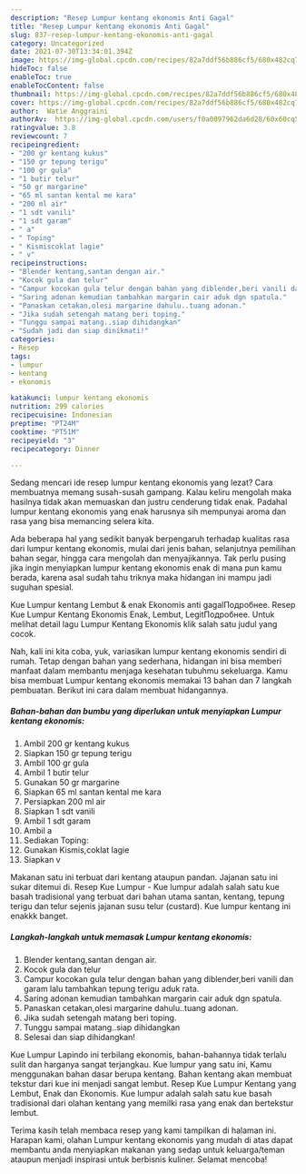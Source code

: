 ```yaml
---
description: "Resep Lumpur kentang ekonomis Anti Gagal"
title: "Resep Lumpur kentang ekonomis Anti Gagal"
slug: 837-resep-lumpur-kentang-ekonomis-anti-gagal
category: Uncategorized
date: 2021-07-30T13:34:01.394Z
image: https://img-global.cpcdn.com/recipes/82a7ddf56b886cf5/680x482cq70/lumpur-kentang-ekonomis-foto-resep-utama.jpg
hideToc: false
enableToc: true
enableTocContent: false
thumbnail: https://img-global.cpcdn.com/recipes/82a7ddf56b886cf5/680x482cq70/lumpur-kentang-ekonomis-foto-resep-utama.jpg
cover: https://img-global.cpcdn.com/recipes/82a7ddf56b886cf5/680x482cq70/lumpur-kentang-ekonomis-foto-resep-utama.jpg
author:  Watie Anggraini
authorAv:  https://img-global.cpcdn.com/users/f0a0097962da6d28/60x60cq50/avatar.jpg
ratingvalue: 3.8
reviewcount: 7
recipeingredient:
- "200 gr kentang kukus"
- "150 gr tepung terigu"
- "100 gr gula"
- "1 butir telur"
- "50 gr margarine"
- "65 ml santan kental me kara"
- "200 ml air"
- "1 sdt vanili"
- "1 sdt garam"
- " a"
- " Toping"
- " Kismiscoklat lagie"
- " v"
recipeinstructions:
- "Blender kentang,santan dengan air."
- "Kocok gula dan telur"
- "Campur kocokan gula telur dengan bahan yang diblender,beri vanili dan garam lalu tambahkan tepung terigu aduk rata."
- "Saring adonan kemudian tambahkan margarin cair aduk dgn spatula."
- "Panaskan cetakan,olesi margarine dahulu..tuang adonan."
- "Jika sudah setengah matang beri toping."
- "Tunggu sampai matang..siap dihidangkan"
- "Sudah jadi dan siap dinikmati!"
categories:
- Resep
tags:
- lumpur
- kentang
- ekonomis

katakunci: lumpur kentang ekonomis 
nutrition: 299 calories
recipecuisine: Indonesian
preptime: "PT24M"
cooktime: "PT51M"
recipeyield: "3"
recipecategory: Dinner

---
```



Sedang mencari ide resep lumpur kentang ekonomis yang lezat? Cara membuatnya memang susah-susah gampang. Kalau keliru mengolah maka hasilnya tidak akan memuaskan dan justru cenderung tidak enak. Padahal lumpur kentang ekonomis yang enak harusnya sih mempunyai aroma dan rasa yang bisa memancing selera kita.


Ada beberapa hal yang sedikit banyak berpengaruh terhadap kualitas rasa dari lumpur kentang ekonomis, mulai dari jenis bahan, selanjutnya pemilihan bahan segar, hingga cara mengolah dan menyajikannya. Tak perlu pusing jika ingin menyiapkan lumpur kentang ekonomis enak di mana pun kamu berada, karena asal sudah tahu triknya maka hidangan ini mampu jadi suguhan spesial.

Kue Lumpur kentang Lembut &amp; enak Ekonomis anti gagalПодробнее. Resep Kue Lumpur Kentang Ekonomis Enak, Lembut, LegitПодробнее. Untuk melihat detail lagu Lumpur Kentang Ekonomis klik salah satu judul yang cocok.


Nah, kali ini kita coba, yuk, variasikan lumpur kentang ekonomis sendiri di rumah. Tetap dengan bahan yang sederhana, hidangan ini bisa memberi manfaat dalam membantu menjaga kesehatan tubuhmu sekeluarga. Kamu bisa membuat Lumpur kentang ekonomis memakai 13 bahan dan 7 langkah pembuatan. Berikut ini cara dalam membuat hidangannya.

<!--inarticleads1-->

##### Bahan-bahan dan bumbu yang diperlukan untuk menyiapkan Lumpur kentang ekonomis:

1. Ambil 200 gr kentang kukus
1. Siapkan 150 gr tepung terigu
1. Ambil 100 gr gula
1. Ambil 1 butir telur
1. Gunakan 50 gr margarine
1. Siapkan 65 ml santan kental me kara
1. Persiapkan 200 ml air
1. Siapkan 1 sdt vanili
1. Ambil 1 sdt garam
1. Ambil  a
1. Sediakan  Toping:
1. Gunakan  Kismis,coklat lagie
1. Siapkan  v


Makanan satu ini terbuat dari kentang ataupun pandan. Jajanan satu ini sukar ditemui di. Resep Kue Lumpur - Kue lumpur adalah salah satu kue basah tradisional yang terbuat dari bahan utama santan, kentang, tepung terigu dan telur sejenis jajanan susu telur (custard). Kue lumpur kentang ini enakkk banget. 

<!--inarticleads2-->

##### Langkah-langkah untuk memasak Lumpur kentang ekonomis:

1. Blender kentang,santan dengan air.
1. Kocok gula dan telur
1. Campur kocokan gula telur dengan bahan yang diblender,beri vanili dan garam lalu tambahkan tepung terigu aduk rata.
1. Saring adonan kemudian tambahkan margarin cair aduk dgn spatula.
1. Panaskan cetakan,olesi margarine dahulu..tuang adonan.
1. Jika sudah setengah matang beri toping.
1. Tunggu sampai matang..siap dihidangkan
1. Selesai dan siap dihidangkan!

Kue Lumpur Lapindo ini terbilang ekonomis, bahan-bahannya tidak terlalu sulit dan harganya sangat terjangkau. Kue lumpur yang satu ini, Kamu menggunakan bahan dasar berupa kentang. Bahan kentang akan membuat tekstur dari kue ini menjadi sangat lembut. Resep Kue Lumpur Kentang yang Lembut, Enak dan Ekonomis. Kue lumpur adalah salah satu kue basah tradisional dari olahan kentang yang memilki rasa yang enak dan bertekstur lembut. 

Terima kasih telah membaca resep yang kami tampilkan di halaman ini. Harapan kami, olahan Lumpur kentang ekonomis yang mudah di atas dapat membantu anda menyiapkan makanan yang sedap untuk keluarga/teman ataupun menjadi inspirasi untuk berbisnis kuliner. Selamat mencoba!

